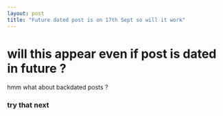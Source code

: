 ```yaml
---
layout: post
title: "Future dated post is on 17th Sept so will it work"
---
```


# will this appear even if post is dated in future ?
hmm
what about backdated posts ?

### try that next 